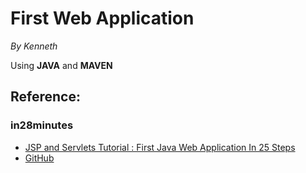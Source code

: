 # First Web Application

*By Kenneth*

Using **JAVA** and **MAVEN**

## Reference:
### in28minutes  
* [JSP and Servlets Tutorial : First Java Web Application In 25 Steps](https://youtu.be/Vvnliarkw48)
* [GitHub](https://github.com/in28minutes/JavaWebApplicationStepByStep)


